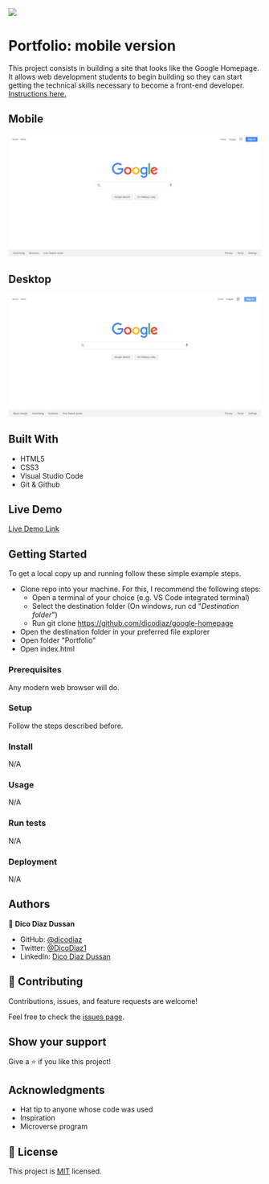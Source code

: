 ![](https://img.shields.io/badge/Microverse-blueviolet)

# Portfolio: mobile version

This project consists in building a site that looks like the Google Homepage. It allows web development students to begin building so they can start getting the technical skills necessary to become a front-end developer. [Instructions here.](https://www.theodinproject.com/paths/foundations/courses/foundations/lessons/html-css)

## Mobile

![screenshot](./app_screenshot.png)

## Desktop

![screenshot](./app_screenshot_desktop.png)

## Built With

- HTML5
- CSS3
- Visual Studio Code
- Git & Github

## Live Demo

[Live Demo Link](https://dicodiaz.github.io/google-homepage/)

## Getting Started

To get a local copy up and running follow these simple example steps.

- Clone repo into your machine. For this, I recommend the following steps:
  - Open a terminal of your choice (e.g. VS Code integrated terminal)
  - Select the destination folder (On windows, run cd "_Destination folder_")
  - Run git clone https://github.com/dicodiaz/google-homepage
- Open the destination folder in your preferred file explorer
- Open folder "Portfolio"
- Open index.html

### Prerequisites

Any modern web browser will do.

### Setup

Follow the steps described before.

### Install

N/A

### Usage

N/A

### Run tests

N/A

### Deployment

N/A

## Authors

👤 **Dico Diaz Dussan**

- GitHub: [@dicodiaz](https://github.com/dicodiaz)
- Twitter: [@DicoDiaz1](https://twitter.com/DicoDiaz1)
- LinkedIn: [Dico Diaz Dussan](https://www.linkedin.com/in/dico-diaz-dussan-476106a6/)

## 🤝 Contributing

Contributions, issues, and feature requests are welcome!

Feel free to check the [issues page](../../issues/).

## Show your support

Give a ⭐️ if you like this project!

## Acknowledgments

- Hat tip to anyone whose code was used
- Inspiration
- Microverse program

## 📝 License

This project is [MIT](./MIT.md) licensed.
